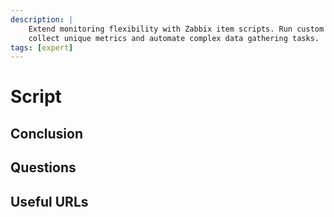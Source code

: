 ```yaml
---
description: |
    Extend monitoring flexibility with Zabbix item scripts. Run custom scripts to
    collect unique metrics and automate complex data gathering tasks.
tags: [expert]
---
```


# Script

## Conclusion

## Questions

## Useful URLs
